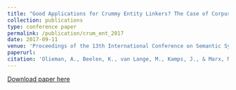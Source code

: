 ```yaml
---
title: "Good Applications for Crummy Entity Linkers? The Case of Corpus Selection in Digital Humanities"
collection: publications
type: conference paper
permalink: /publication/crum_ent_2017
date: 2017-09-11
venue: 'Proceedings of the 13th International Conference on Semantic Systems'
paperurl: 
citation: 'Olieman, A., Beelen, K., van Lange, M., Kamps, J., & Marx, M. (2017). <i>Good Applications for Crummy Entity Linkers? The Case of Corpus Selection in Digital Humanities.</i> In Proceedings of the 13th International Conference on Semantic Systems ACM.'
---
```


[Download paper here](https://arxiv.org/pdf/1708.01162.pdf)
